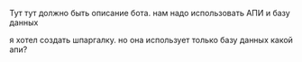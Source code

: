 Тут тут должно быть описание бота.
нам надо использовать АПИ и базу данных

я хотел создать шпаргалку. но она использует только базу данных
какой апи?